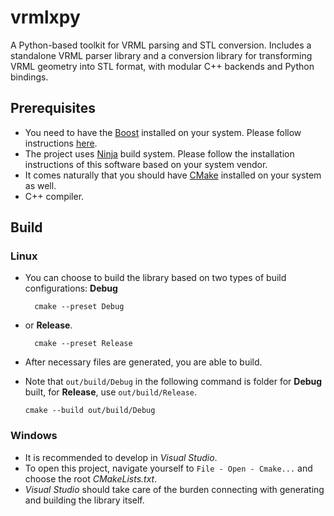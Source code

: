 # vrmlxpy
A Python-based toolkit for VRML parsing and STL conversion. Includes a standalone VRML parser library and a conversion library for transforming VRML geometry into STL format, with modular C++ backends and Python bindings.

## Prerequisites
- You need to have the [Boost](https://www.boost.org/) installed on your system. Please follow instructions [here](doc/boost_installation.md).
- The project uses [Ninja](https://ninja-build.org/) build system. Please follow the installation instructions of this software based on your system vendor.
- It comes naturally that you should have [CMake](https://cmake.org/) installed on your system as well.
- C++ compiler.

## Build
### Linux
- You can choose to build the library based on two types of build configurations: **Debug**

  ```
	cmake --preset Debug
  ```
- or **Release**.
  ```
	cmake --preset Release
  ```
- After necessary files are generated, you are able to build.
- Note that ```out/build/Debug``` in the following command is folder for **Debug** built, for **Release**, use ```out/build/Release```.
	```
	cmake --build out/build/Debug
	```

### Windows
- It is recommended to develop in *Visual Studio*.
- To open this project, navigate yourself to ```File - Open - Cmake...``` and choose the root *CMakeLists.txt*.
- *Visual Studio* should take care of the burden connecting with generating and building the library itself.